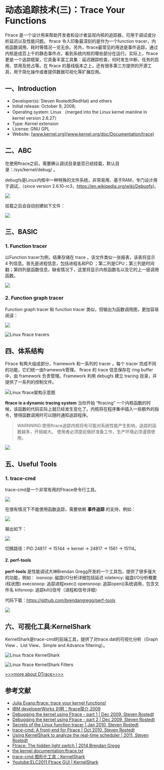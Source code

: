 # 动态追踪技术(三)：Trace Your Functions

Ftrace 是一个设计用来帮助开发者和设计者监视内核的追踪器，可用于调试或分析延迟以及性能问题。
ftrace 令人印象最深刻的是作为一个function tracer，内核函数调用、耗时等情况一览无余。另外，ftrace最常见的用途是事件追踪，通过内核是成百上千的静态事件点，看到系统内核的哪些部分在运行。实际上，ftrace更是一个追踪框架，它具备丰富工具集：延迟跟踪检查、何时发生中断、任务的启用、禁用及抢占等。在 ftrace 的基线版本之上，还有很多第三方提供的开源工具，用于简化操作或者提供数据可视化等扩展应用。

## 一、Introduction

- Developer(s):	Steven Rostedt(RedHat) and others
- Initial release: October 9, 2008;
- Operating system:	Linux （merged into the Linux kernel mainline in kernel version 2.6.27）
- Type:	Kernel extension
- License: GNU GPL
- Website: [www.kernel.org](www.kernel.org/doc/Documentation/trace)

## 二、ABC

在使用ftrace之前，需要确认调试目录是否已经挂载，默认目录：/sys/kernel/debug/ 。

debugfs是Linux内核中一种特殊的文件系统，非常易用、基于RAM，专门设计用于调试。（since version 2.6.10-rc3，https://en.wikipedia.org/wiki/Debugfs)。

![](http://p11slcnom.bkt.clouddn.com/DTrace_ftrace_1.png)

挂载之后会自动创建如下文件：

![](http://p11slcnom.bkt.clouddn.com/DTrace_ftrace_2.png)

## 三、BASIC

### 1. Function tracer

以Function tracer为例，结果存储在 trace ，该文件类似一张报表，该表将显示 4 列信息。首先是进程信息，包括进程名和PID ；第二列是CPU；第三列是时间戳；第四列是函数信息，缺省情况下，这里将显示内核函数名以及它的上一层调用函数。

![](http://p11slcnom.bkt.clouddn.com/DTrace_ftrace_3.png)

### 2. Function graph tracer
Function graph tracer 和 function tracer 类似，但输出为函数调用图，更加容易阅读：

![](http://p11slcnom.bkt.clouddn.com/DTrace_ftrace_4.png)

![Linux ftrace tracers](http://og2061b3n.bkt.clouddn.com/DTrace_ftrace_tracers.png)

## 四、体系结构

Ftrace 有两大组成部分，framework 和一系列的 tracer 。每个 tracer 完成不同的功能，它们统一由framework管理。 ftrace 的 trace 信息保存在 ring buffer 中，由 framework 负责管理。Framework 利用 debugfs 建立 tracing 目录，并提供了一系列的控制文件。

![Linux ftrace架构示意图](http://og2061b3n.bkt.clouddn.com/DTrace_ftrace_arch.png)

**ftrace is a dynamic tracing system** 当你开始 “ftracing” 一个内核函数的时候，该函数的代码实际上就已经发生变化了。内核将在程序集中插入一些额外的指令，使得函数调用时可以随时通知追踪程序。

>WARNNING:使用ftrace追踪内核将有可能对系统性能产生影响，追踪的函数越多，开销越大。
使用者必须提前做好准备工作，生产环境必须谨慎使用。

![](http://p11slcnom.bkt.clouddn.com/DTrace_ftrace_5.png)

## 五、Useful Tools

### 1. trace-cmd
trace-cmd是一个非常有用的Ftrace命令行工具。

![](http://p11slcnom.bkt.clouddn.com/DTrace_ftrace_6.png)

在很有情况下不能使用函数追踪，需要依赖 **事件追踪** 的支持，例如：

![](http://p11slcnom.bkt.clouddn.com/DTrace_ftrace_7.png)

输出如下：

![](http://p11slcnom.bkt.clouddn.com/DTrace_ftrace_8.png)

切换路径：PID 24817 -> 15144 -> kernel -> 24817 -> 1561 -> 15114。


#### 2. perf-tools

**perf-tools** 是性能调试大神Brendan Gregg开发的一个工具包，提供了很多强大的功能，例如：
iosnoop: 磁盘I/O分析详细包括延迟
iolatency: 磁盘I/O分析概要(柱状图)
execsnoop: 追踪进程exec()
opensnoop: 追踪open()系统调用，包含文件名
killsnoop: 追踪kill()信号（进程和信号详细）

代码下载：https://github.com/brendangregg/perf-tools

![](http://p11slcnom.bkt.clouddn.com/DTrace_ftrace_9.png)

## 六、可视化工具:KernelShark

KernelShark是trace-cmd的前端工具，提供了对trace.dat的可视化分析（Graph View 、List View、Simple and Advance filtering）。

![Linux ftrace KernelShark](https://static.lwn.net/images/2011/ks-success-zoom-task.png)

![Linux ftrace KernelShark Filters](http://og2061b3n.bkt.clouddn.com/DTrace_ftrace_KernelShark_Filters.png)

[>>>more about DTrace>>>>](http://riboseyim.github.io/2016/11/26/DTrace/)

## 参考文献
- [Julia Evans:ftrace: trace your kernel functions!](https://jvns.ca/blog/2017/03/19/getting-started-with-ftrace/)
- [IBM developerWorks 刘明：ftrace简介,2009](https://www.ibm.com/developerworks/cn/linux/l-cn-ftrace/)
- [Debugging the kernel using Ftrace - part 1 | Dec 2009, Steven Rostedt](https://lwn.net/Articles/365835/)
- [Debugging the kernel using Ftrace - part 2 | Dec 2009, Steven Rostedt](https://lwn.net/Articles/366796/)
- [Secrets of the Linux function tracer | Jan 2010, Steven Rostedt](https://lwn.net/Articles/370423/)
- [trace-cmd: A front-end for Ftrace | Oct 2010, Steven Rostedt](https://lwn.net/Articles/410200/)
- [Using KernelShark to analyze the real-time scheduler | 2011, Steven Rostedt](https://lwn.net/Articles/425583/)
- [Ftrace: The hidden light switch | 2014,Brendan Gregg](https://lwn.net/Articles/608497/)
- [the kernel documentation:ftrace.txt](https://www.kernel.org/doc/Documentation/trace/ftrace.txt)
- [trace-cmd 图形化工具：KernelShark](http://rostedt.homelinux.com/kernelshark/)
- [Youtube:ELC2011 Ftrace GUI | KernelShark](https://www.youtube.com/watch?v=ABRtzVtUVBo)
